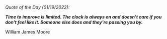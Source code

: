 *Quote of the Day (01/19/2022):*

_**Time to improve is limited. The clock is always on and doesn't care if you don't feel like it. Someone else does and they're passing you by.**_

William James Moore